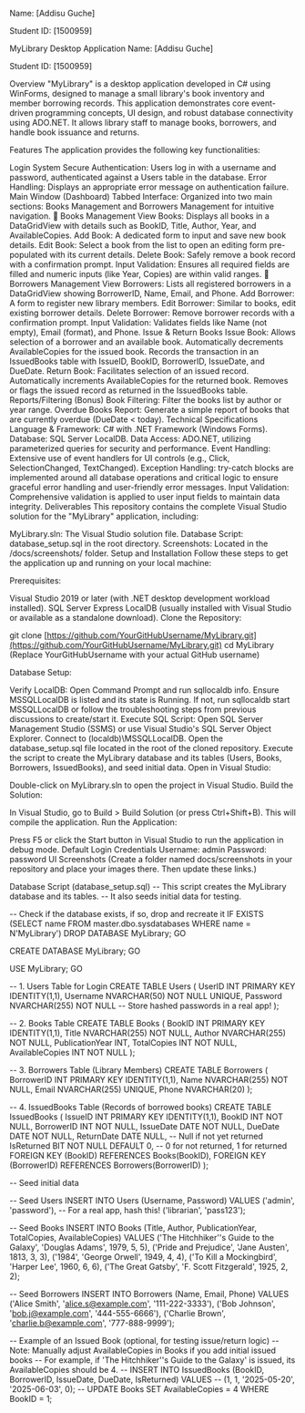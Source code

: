 
Name: [Addisu Guche]

Student ID: [1500959]

MyLibrary Desktop Application
Name: [Addisu Guche]

Student ID: [1500959]

Overview
"MyLibrary" is a desktop application developed in C# using WinForms, designed to manage a small library's book inventory and member borrowing records. This application demonstrates core event-driven programming concepts, UI design, and robust database connectivity using ADO.NET. It allows library staff to manage books, borrowers, and handle book issuance and returns.

Features
The application provides the following key functionalities:

Login System
Secure Authentication: Users log in with a username and password, authenticated against a Users table in the database.
Error Handling: Displays an appropriate error message on authentication failure.
Main Window (Dashboard)
Tabbed Interface: Organized into two main sections: Books Management and Borrowers Management for intuitive navigation.
📖 Books Management
View Books: Displays all books in a DataGridView with details such as BookID, Title, Author, Year, and AvailableCopies.
Add Book: A dedicated form to input and save new book details.
Edit Book: Select a book from the list to open an editing form pre-populated with its current details.
Delete Book: Safely remove a book record with a confirmation prompt.
Input Validation: Ensures all required fields are filled and numeric inputs (like Year, Copies) are within valid ranges.
👥 Borrowers Management
View Borrowers: Lists all registered borrowers in a DataGridView showing BorrowerID, Name, Email, and Phone.
Add Borrower: A form to register new library members.
Edit Borrower: Similar to books, edit existing borrower details.
Delete Borrower: Remove borrower records with a confirmation prompt.
Input Validation: Validates fields like Name (not empty), Email (format), and Phone.
Issue & Return Books
Issue Book:
Allows selection of a borrower and an available book.
Automatically decrements AvailableCopies for the issued book.
Records the transaction in an IssuedBooks table with IssueID, BookID, BorrowerID, IssueDate, and DueDate.
Return Book:
Facilitates selection of an issued record.
Automatically increments AvailableCopies for the returned book.
Removes or flags the issued record as returned in the IssuedBooks table.
Reports/Filtering (Bonus)
Book Filtering: Filter the books list by author or year range.
Overdue Books Report: Generate a simple report of books that are currently overdue (DueDate < today).
Technical Specifications
Language & Framework: C# with .NET Framework (Windows Forms).
Database: SQL Server LocalDB.
Data Access: ADO.NET, utilizing parameterized queries for security and performance.
Event Handling: Extensive use of event handlers for UI controls (e.g., Click, SelectionChanged, TextChanged).
Exception Handling: try-catch blocks are implemented around all database operations and critical logic to ensure graceful error handling and user-friendly error messages.
Input Validation: Comprehensive validation is applied to user input fields to maintain data integrity.
Deliverables
This repository contains the complete Visual Studio solution for the "MyLibrary" application, including:

MyLibrary.sln: The Visual Studio solution file.
Database Script: database_setup.sql in the root directory.
Screenshots: Located in the /docs/screenshots/ folder.
Setup and Installation
Follow these steps to get the application up and running on your local machine:

Prerequisites:

Visual Studio 2019 or later (with .NET desktop development workload installed).
SQL Server Express LocalDB (usually installed with Visual Studio or available as a standalone download).
Clone the Repository:

git clone [https://github.com/YourGitHubUsername/MyLibrary.git](https://github.com/YourGitHubUsername/MyLibrary.git)
cd MyLibrary
(Replace YourGitHubUsername with your actual GitHub username)

Database Setup:

Verify LocalDB: Open Command Prompt and run sqllocaldb info. Ensure MSSQLLocalDB is listed and its state is Running. If not, run sqllocaldb start MSSQLLocalDB or follow the troubleshooting steps from previous discussions to create/start it.
Execute SQL Script:
Open SQL Server Management Studio (SSMS) or use Visual Studio's SQL Server Object Explorer.
Connect to (localdb)\MSSQLLocalDB.
Open the database_setup.sql file located in the root of the cloned repository.
Execute the script to create the MyLibrary database and its tables (Users, Books, Borrowers, IssuedBooks), and seed initial data.
Open in Visual Studio:

Double-click on MyLibrary.sln to open the project in Visual Studio.
Build the Solution:

In Visual Studio, go to Build > Build Solution (or press Ctrl+Shift+B). This will compile the application.
Run the Application:

Press F5 or click the Start button in Visual Studio to run the application in debug mode.
Default Login Credentials
Username: admin
Password: password
UI Screenshots
(Create a folder named docs/screenshots in your repository and place your images there. Then update these links.)

Database Script (database_setup.sql)
-- This script creates the MyLibrary database and its tables.
-- It also seeds initial data for testing.

-- Check if the database exists, if so, drop and recreate it
IF EXISTS (SELECT name FROM master.dbo.sysdatabases WHERE name = N'MyLibrary')
DROP DATABASE MyLibrary;
GO

CREATE DATABASE MyLibrary;
GO

USE MyLibrary;
GO

-- 1. Users Table for Login
CREATE TABLE Users (
    UserID INT PRIMARY KEY IDENTITY(1,1),
    Username NVARCHAR(50) NOT NULL UNIQUE,
    Password NVARCHAR(255) NOT NULL -- Store hashed passwords in a real app!
);

-- 2. Books Table
CREATE TABLE Books (
    BookID INT PRIMARY KEY IDENTITY(1,1),
    Title NVARCHAR(255) NOT NULL,
    Author NVARCHAR(255) NOT NULL,
    PublicationYear INT,
    TotalCopies INT NOT NULL,
    AvailableCopies INT NOT NULL
);

-- 3. Borrowers Table (Library Members)
CREATE TABLE Borrowers (
    BorrowerID INT PRIMARY KEY IDENTITY(1,1),
    Name NVARCHAR(255) NOT NULL,
    Email NVARCHAR(255) UNIQUE,
    Phone NVARCHAR(20)
);

-- 4. IssuedBooks Table (Records of borrowed books)
CREATE TABLE IssuedBooks (
    IssueID INT PRIMARY KEY IDENTITY(1,1),
    BookID INT NOT NULL,
    BorrowerID INT NOT NULL,
    IssueDate DATE NOT NULL,
    DueDate DATE NOT NULL,
    ReturnDate DATE NULL, -- Null if not yet returned
    IsReturned BIT NOT NULL DEFAULT 0, -- 0 for not returned, 1 for returned
    FOREIGN KEY (BookID) REFERENCES Books(BookID),
    FOREIGN KEY (BorrowerID) REFERENCES Borrowers(BorrowerID)
);

-- Seed initial data

-- Seed Users
INSERT INTO Users (Username, Password) VALUES
('admin', 'password'), -- For a real app, hash this!
('librarian', 'pass123');

-- Seed Books
INSERT INTO Books (Title, Author, PublicationYear, TotalCopies, AvailableCopies) VALUES
('The Hitchhiker''s Guide to the Galaxy', 'Douglas Adams', 1979, 5, 5),
('Pride and Prejudice', 'Jane Austen', 1813, 3, 3),
('1984', 'George Orwell', 1949, 4, 4),
('To Kill a Mockingbird', 'Harper Lee', 1960, 6, 6),
('The Great Gatsby', 'F. Scott Fitzgerald', 1925, 2, 2);

-- Seed Borrowers
INSERT INTO Borrowers (Name, Email, Phone) VALUES
('Alice Smith', 'alice.s@example.com', '111-222-3333'),
('Bob Johnson', 'bob.j@example.com', '444-555-6666'),
('Charlie Brown', 'charlie.b@example.com', '777-888-9999');

-- Example of an Issued Book (optional, for testing issue/return logic)
-- Note: Manually adjust AvailableCopies in Books if you add initial issued books
-- For example, if 'The Hitchhiker''s Guide to the Galaxy' is issued, its AvailableCopies should be 4.
-- INSERT INTO IssuedBooks (BookID, BorrowerID, IssueDate, DueDate, IsReturned) VALUES
-- (1, 1, '2025-05-20', '2025-06-03', 0);
-- UPDATE Books SET AvailableCopies = 4 WHERE BookID = 1;
